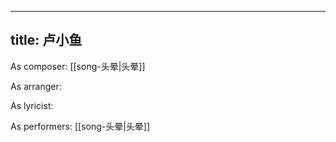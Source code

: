 
---
title: 卢小鱼
---
As composer: [[song-头晕|头晕]]

As arranger: 

As lyricist: 

As performers: [[song-头晕|头晕]]
